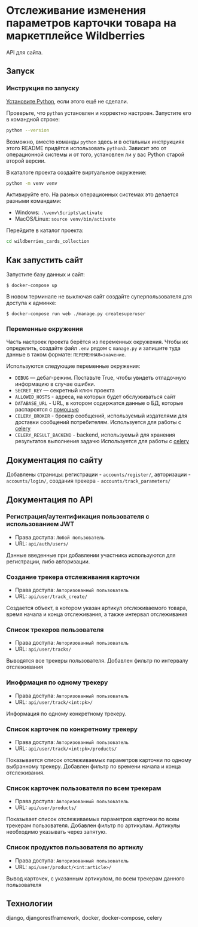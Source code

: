 # Отслеживание изменения параметров карточки товара на маркетплейсе Wildberries

API для сайта. 


## Запуск

### Инструкция по запуску 

[Установите Python](https://www.python.org/), если этого ещё не сделали.

Проверьте, что `python` установлен и корректно настроен. Запустите его в командной строке:
```sh
python --version
```

Возможно, вместо команды `python` здесь и в остальных инструкциях этого README придётся использовать `python3`. Зависит это от операционной системы и от того, установлен ли у вас Python старой второй версии.

В каталоге проекта создайте виртуальное окружение:
```sh
python -m venv venv
```
Активируйте его. На разных операционных системах это делается разными командами:
- Windows: `.\venv\Scripts\activate`
- MacOS/Linux: `source venv/bin/activate`

Перейдите в каталог проекта:

```sh
cd wildberries_cards_collection
```

## Как запустить сайт

Запустите базу данных и сайт:

```shell-session
$ docker-compose up
```

В новом терминале не выключая сайт создайте суперпользователя для доступа к админке:

```shell-session
$ docker-compose run web ./manage.py createsuperuser
```



### Переменные окружения

Часть настроек проекта берётся из переменных окружения. 
Чтобы их определить, создайте файл `.env` рядом с `manage.py` 
и запишите туда данные в таком формате: `ПЕРЕМЕННАЯ=значение`.

Используются следующие переменные окружения: 
- `DEBUG` — дебаг-режим. Поставьте True, чтобы увидеть отладочную информацию в случае ошибки.
- `SECRET_KEY` — секретный ключ проекта
- `ALLOWED_HOSTS` - адреса, на которых будет обслуживаться сайт
- `DATABASE_URL` - URL, в котором содержатся данные о БД, которые распарсятся с [помощью](https://github.com/sloria/environs#usage-with-django)
- `CELERY_BROKER` - брокер сообщений, используемый издателями для доставки сообщений потребителям. Используется для работы с [celery](https://docs.celeryq.dev/en/stable/getting-started/introduction.html)
- `CELERY_RESULT_BACKEND` -  backend, используемый для хранения результатов выполнения задачю Используется для работы с [celery](https://docs.celeryq.dev/en/stable/getting-started/introduction.html)


## Документация по сайту

Добавлены страницы:
регистрации - `accounts/register/`,
авторизации - `accounts/login/`,
создания трекера - `accounts/track_parameters/`


## Документация по API

### Регистрация/аутентификация пользователя с использованием JWT
- Права доступа: `Любой пользователь`
- URL: `api/auth/users/`

Данные введенные при добавлении участника используются для регистрации, либо авторизации.

### Создание трекера отслеживания карточки 
- Права доступа: `Авторизованный пользователь`
- URL: `api/user/track_create/`

Создается объект, в котором указан артикул отслеживаемого товара, время начала 
и конца отслеживания, а также интервал отслеживания


### Список трекеров пользователя
- Права доступа: `Авторизованный пользователь`
- URL: `api/user/tracks/`

Выводятся все трекеры пользователя. Добавлен фильтр по интервалу отслеживания


### Инофрмация по одному трекеру
- Права доступа: `Авторизованный пользователь`
- URL: `api/user/track/<int:pk>/`

Информация по одному конкретному трекеру.


### Список карточек по конкретному трекеру
- Права доступа: `Авторизованный пользователь`
- URL: `api/user/track/<int:pk>/products/`

Показывается список отслеживаемых параметров карточки по одному выбранному трекеру.
Добавлен фильтр по времени начала и конца отслеживания.


### Список карточек пользователя по всем трекерам
- Права доступа: `Авторизованный пользователь`
- URL: `api/user/products/`

Показывает список отслеживаемых параметров карточки по всем трекерам пользователя.
Добавлен фильтр по артикулам. Артикулы необходимо указывать через запятую.


### Список продуктов пользователя по артиклу
- Права доступа: `Авторизованный пользователь`
- URL: `api/user/product/<int:article>/`

Вывод карточек, с указанным артикулом, по всем трекерам данного пользователя


## Технологии
django, djangorestframework, docker, docker-compose, celery